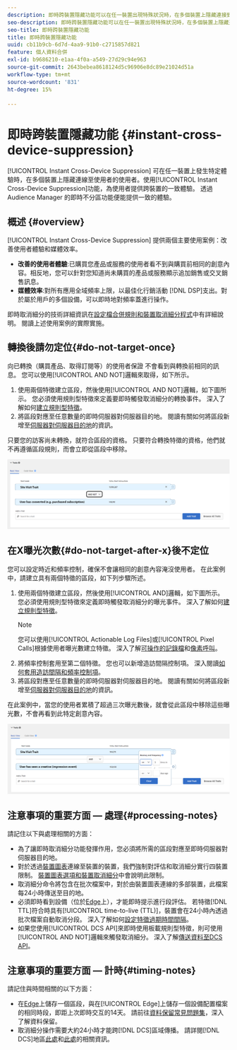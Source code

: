 ```yaml
---
description: 即時跨裝置隱藏功能可以在任一裝置出現特殊狀況時，在多個裝置上隱藏連接到這些裝置的使用者。使用即時跨裝置隱藏功能可以為使用者提供跨裝置的一致體驗。透過 Audience Manager 的即時不分區功能便能提供一致的體驗。
seo-description: 即時跨裝置隱藏功能可以在任一裝置出現特殊狀況時，在多個裝置上隱藏連接到這些裝置的使用者。使用即時跨裝置隱藏功能可以為使用者提供跨裝置的一致體驗。透過 Audience Manager 的即時不分區功能便能提供一致的體驗。
seo-title: 即時跨裝置隱藏功能
title: 即時跨裝置隱藏功能
uuid: cb11b9cb-6d7d-4aa9-91b0-c2715857d821
feature: 個人資料合併
exl-id: b9686210-e1aa-4f0a-a549-27d29c94e963
source-git-commit: 2643bebea8618124d5c96906e8dc89e21024d51a
workflow-type: tm+mt
source-wordcount: '831'
ht-degree: 15%

---
```


# 即時跨裝置隱藏功能 {#instant-cross-device-suppression}

[!UICONTROL Instant Cross-Device Suppression] 可在任一裝置上發生特定體驗時，在多個裝置上隱藏連線至使用者的使用者。使用[!UICONTROL Instant Cross-Device Suppression]功能，為使用者提供跨裝置的一致體驗。 透過 Audience Manager 的即時不分區功能便能提供一致的體驗。

## 概述 {#overview}

[!UICONTROL Instant Cross-Device Suppression] 提供兩個主要使用案例：改善使用者體驗和媒體效率。

* **改善的使用者體驗**:已購買您產品或服務的使用者看不到與購買前相同的創意內容。相反地，您可以針對您知道尚未購買的產品或服務顯示追加銷售或交叉銷售訊息。
* **媒體效率**:對所有應用全域頻率上限，以最佳化行銷活動 [!DNL DSP]支出。對於屬於用戶的多個設備，可以即時地對頻率蓋進行操作。

即時取消細分的技術詳細資訊在[設定檔合併規則和裝置取消細分程式](merge-rule-unsegment.md)中有詳細說明。 閱讀上述使用案例的實際實施。

## 轉換後請勿定位{#do-not-target-once}

向已轉換（購買產品、取得訂閱等）的使用者保證 不會看到與轉換前相同的訊息。 您可以使用[!UICONTROL AND NOT]邏輯來取得，如下所示。

1. 使用兩個特徵建立區段，然後使用[!UICONTROL AND NOT]邏輯，如下圖所示。 您必須使用規則型特徵來定義要即時觸發取消細分的轉換事件。 深入了解如何[建立規則型特徵](../traits/create-onboarded-rule-based-traits.md)。
2. 將區段對應至任意數量的即時伺服器對伺服器目的地。 閱讀有關如何將區段新增至[伺服器對伺服器目的地](../destinations/add-edit-segments.md)的資訊。

只要您的訪客尚未轉換，就符合區段的資格。 只要符合轉換特徵的資格，他們就不再遵循區段規則，而會立即從區段中移除。

![](assets/and_not_use_case.png)

## 在X曝光次數{#do-not-target-after-x}後不定位

您可以設定時近和頻率控制，確保不會讓相同的創意內容淹沒使用者。 在此案例中，請建立具有兩個特徵的區段，如下列步驟所述。

1. 使用兩個特徵建立區段，然後使用[!UICONTROL AND]邏輯，如下圖所示。 您必須使用規則型特徵來定義即時觸發取消細分的曝光事件。 深入了解如何[建立規則型特徵](../traits/create-onboarded-rule-based-traits.md)。
   >[!NOTE]
   >
   >您可以使用[!UICONTROL Actionable Log Files]或[!UICONTROL Pixel Calls]根據使用者曝光數建立特徵。 深入了解[可操作的記錄檔](../../integration/media-data-integration/actionable-log-files.md)和[像素呼叫](../../integration/media-data-integration/impression-data-pixels.md)。
2. 將頻率控制套用至第二個特徵。 您也可以新增造訪間隔控制項。 深入閱讀[如何套用造訪間隔和頻率控制項](../segments/recency-and-frequency.md)。
3. 將區段對應至任意數量的即時伺服器對伺服器目的地。 閱讀有關如何將區段新增至[伺服器對伺服器目的地](../destinations/add-edit-segments.md)的資訊。

在此案例中，當您的使用者累積了超過三次曝光數後，就會從此區段中移除這些曝光數，不會再看到此特定創意內容。

![](assets/impressions_use_case.png)

## 注意事項的重要方面 — 處理{#processing-notes}

請記住以下與處理相關的方面：

* 為了讓即時取消細分功能發揮作用，您必須將所需的區段對應至即時伺服器對伺服器目的地。
* 對於透過[裝置圖表](profile-link-use-case.md#recommendations)連線至裝置的裝置，我們強制對評估和取消細分實行四裝置限制。 [裝置圖表選項和裝置取消細分](merge-rule-unsegment.md#device-graph-options-unsegmentation)中會說明此限&#x200B;制。
* 取消細分命令將包含在批次檔案中，對於由裝置圖表連線的多部裝置，此檔案每24小時傳送至目的地。
* 必須即時看到設備（位於[Edge](../../reference/system-components/components-edge.md)上），才能即時提示進行段評估。 若特徵[!DNL TTL]符合時具有[!UICONTROL time-to-live (TTL)]，裝置會在24小時內透過批次檔案自動取消分&#x200B;段。 深入了解如何[設定特徵過期時間間隔](../traits/create-onboarded-rule-based-traits.md#set-expiration-interval)。
* 如果您使用[!UICONTROL DCS API]來即時使用板載規則型特徵，則可使用[!UICONTROL AND NOT]邏輯來觸發取消細分。 深入了解[傳送資料至DCS API](../../api/dcs-intro/dcs-event-calls/dcs-url-send.md)。&#x200B;

## 注意事項的重要方面 — 計時{#timing-notes}

請記住與時間相關的以下方面：

* 在[Edge](../../reference/system-components/components-edge.md)上儲存一個區段，與在[!UICONTROL Edge]上儲存一個設備配置檔案的相同時段，即距上次即時交互的14天。 請前往[資料保留常見問題集](../../faq/faq-privacy.md#data-retention-faq)，深入了解資料保留。
* 取消細分操作需要大約24小時才能跨[!DNL DCS]區域傳播。 請詳閱[!DNL DCS]地區[此處](../../reference/system-components/components-data-collection.md)和[此處](../../api/dcs-intro/dcs-api-reference/dcs-regions.md)的相關資訊。
